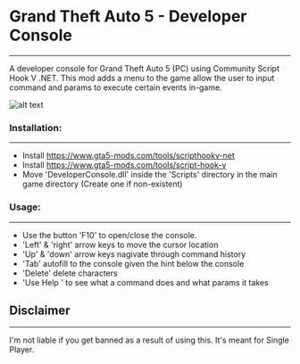 # Grand Theft Auto 5 - Developer Console
---
A developer console for Grand Theft Auto 5 (PC) using Community Script Hook V .NET. 
This mod adds a menu to the game allow the user to input command and params to execute certain events in-game.

![alt text](http://www.bradenmckewen.com/img/projects/gta-v-mods/console.jpg "Console Header Image")

### Installation:
---
* Install https://www.gta5-mods.com/tools/scripthookv-net
* Install https://www.gta5-mods.com/tools/script-hook-v
* Move 'DeveloperConsole.dll' inside the 'Scripts' directory in the main game directory (Create one if non-existent)

### Usage:
---
* Use the button 'F10' to open/close the console.
* 'Left' & 'right' arrow keys to move the cursor location
* 'Up' & 'down' arrow keys nagivate through command history
* 'Tab' autofill to the console given the hint below the console
* 'Delete' delete characters
* 'Use Help <CommandName>' to see what a command does and what params it takes
  
## Disclaimer
---
I'm not liable if you get banned as a result of using this. It's meant for Single Player.
